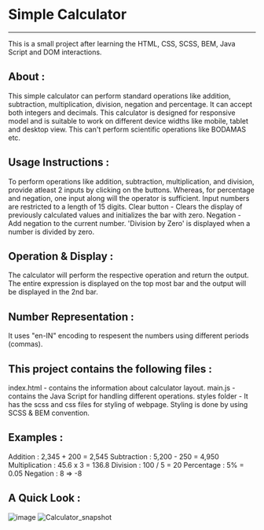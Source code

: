 # Simple Calculator
-------------------
This is a small project after learning the HTML, CSS, SCSS, BEM, Java Script and DOM interactions.

About :
-------
This simple calculator can perform standard operations like addition, subtraction, multiplication, division, negation and percentage. It can accept both integers and decimals.
This calculator is designed for responsive model and is suitable to work on different device widths like mobile, tablet and desktop view.
This can't perform scientific operations like BODAMAS etc.

Usage Instructions :
------------------
To perform operations like addition, subtraction, multiplication, and division, provide atleast 2 inputs by clicking on the buttons.
Whereas, for percentage and negation, one input along will the operator is sufficient.
Input numbers are restricted to a length of 15 digits.
Clear button - Clears the display of previously calculated values and initializes the bar with zero.
Negation - Add negation to the current number.
'Division by Zero' is displayed when a number is divided by zero.

Operation & Display :
-------------------
The calculator will perform the respective operation and return the output.
The entire expression is displayed on the top most bar and the output will be displayed in the 2nd bar.

Number Representation : 
---------------------
It uses "en-IN" encoding to respesent the numbers using different periods (commas).

This project contains the following files :
-----------------------------------------
index.html - contains the information about calculator layout.
main.js - contains the Java Script for handling different operations.
styles folder - It has the scss and css files for styling of webpage. Styling is done by using SCSS & BEM convention.

Examples :
--------
Addition : 2,345 + 200 = 2,545
Subtraction : 5,200 - 250 = 4,950
Multiplication : 45.6 x 3 = 136.8
Division : 100 / 5 = 20
Percentage : 5% = 0.05
Negation : 8 => -8

A Quick Look :
----------
![image](https://user-images.githubusercontent.com/91462437/138027896-727f9a28-58d5-4edd-b886-13a3e0fd2973.png)
![Calculator_snapshot](https://user-images.githubusercontent.com/91462437/138027980-a80a21fd-341d-4fa6-bd69-e2aaf0ef8f81.PNG)
